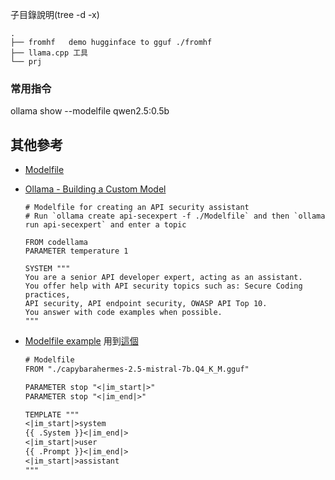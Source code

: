 子目錄說明(tree -d -x)
```
.
├── fromhf   demo hugginface to gguf ./fromhf
├── llama.cpp 工具
└── prj
```

### 常用指令 
ollama show --modelfile qwen2.5:0.5b


## 其他參考
- [Modelfile](https://github.com/ollama/ollama/blob/main/docs/modelfile.md#template)
- [Ollama - Building a Custom Model](https://unmesh.dev/post/ollama_custom_model/)
  ```
  # Modelfile for creating an API security assistant
  # Run `ollama create api-secexpert -f ./Modelfile` and then `ollama run api-secexpert` and enter a topic

  FROM codellama
  PARAMETER temperature 1

  SYSTEM """
  You are a senior API developer expert, acting as an assistant. 
  You offer help with API security topics such as: Secure Coding practices, 
  API security, API endpoint security, OWASP API Top 10. 
  You answer with code examples when possible.
  """
  ```


- [Modelfile example](https://medium.com/@sudarshan-koirala/ollama-huggingface-8e8bc55ce572) 用到[這個](https://huggingface.co/mistralai/Mistral-7B-Instruct-v0.2)

  ```txt
  # Modelfile
  FROM "./capybarahermes-2.5-mistral-7b.Q4_K_M.gguf"

  PARAMETER stop "<|im_start|>"
  PARAMETER stop "<|im_end|>"

  TEMPLATE """
  <|im_start|>system
  {{ .System }}<|im_end|>
  <|im_start|>user
  {{ .Prompt }}<|im_end|>
  <|im_start|>assistant
  """
  ```